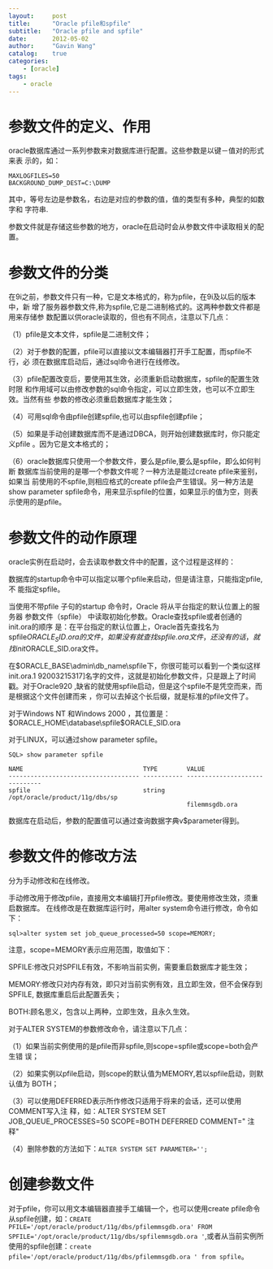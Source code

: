 ```yaml
---
layout:     post
title:      "Oracle pfile和spfile"
subtitle:   "Oracle pfile and spfile"
date:       2012-05-02
author:     "Gavin Wang"
catalog:    true
categories:
    - [oracle]
tags:
    - oracle
---
```


# 参数文件的定义、作用

oracle数据库通过一系列参数来对数据库进行配置。这些参数是以键－值对的形式来表 示的，如：

```shell
MAXLOGFILES=50
BACKGROUND_DUMP_DEST=C:\DUMP
```

其中，等号左边是参数名，右边是对应的参数的值，值的类型有多种，典型的如数字和 字符串.

参数文件就是存储这些参数的地方，oracle在启动时会从参数文件中读取相关的配置。

# 参数文件的分类

在9i之前，参数文件只有一种，它是文本格式的，称为pfile，在9i及以后的版本中，新 增了服务器参数文件,称为spfile,它是二进制格式的。这两种参数文件都是用来存储参 数配置以供oracle读取的，但也有不同点，注意以下几点：

（1）pfile是文本文件，spfile是二进制文件；

（2）对于参数的配置，pfile可以直接以文本编辑器打开手工配置，而spfile不行，必 须在数据库启动后，通过sql命令进行在线修改。

（3）pfile配置改变后，要使用其生效，必须重新启动数据库，spfile的配置生效时限 和作用域可以由修改参数的sql命令指定，可以立即生效，也可以不立即生效。当然有些 参数的修改必须重启数据库才能生效；

（4）可用sql命令由pfile创建spfile,也可以由spfile创建pfile；

（5）如果是手动创建数据库而不是通过DBCA，则开始创建数据库时，你只能定义pfile 。因为它是文本格式的；

（6）oracle数据库只使用一个参数文件，要么是pfile,要么是spfile，即么如何判断 数据库当前使用的是哪一个参数文件呢？一种方法是能过create pfile来鉴别，如果当 前使用的不spfile,则相应格式的create pfile会产生错误。另一种方法是show  parameter  spfile命令，用来显示spfile的位置，如果显示的值为空，则表示使用的是pfile。


# 参数文件的动作原理

oracle实例在启动时，会去读取参数文件中的配置，这个过程是这样的：

数据库的startup命令中可以指定以哪个pfile来启动，但是请注意，只能指定pfile,不 能指定spfile。

当使用不带pfile 子句的startup 命令时，Oracle 将从平台指定的默认位置上的服务器 参数文件（spfile） 中读取初始化参数。Oracle查找spfile或者创通的init.ora的顺序 是：在平台指定的默认位置上，Oracle首先查找名为spfile$ORACLE_SID.ora的文件，如 果没有就查找spfile.ora文件，还没有的话，就找init$ORACLE_SID.ora文件。

在$ORACLE_BASE\admin\db_name\spfile下，你很可能可以看到一个类似这样init.ora.1 92003215317]名字的文件，这就是初始化参数文件，只是跟上了时间戳。对于Oracle920 ,缺省的就使用spfile启动，但是这个spfile不是凭空而来，而是根据这个文件创建而来 ，你可以去掉这个长后缀，就是标准的pfile文件了。

对于Windows NT 和Windows 2000  ，其位置是：$ORACLE_HOME\database\spfile$ORACLE_SID.ora

对于LINUX，可以通过show parameter spfile。

```shell
SQL> show parameter spfile

NAME                                 TYPE        VALUE
------------------------------------ ----------- ------------------------------
spfile                               string      /opt/oracle/product/11g/dbs/sp
                                                 filemmsgdb.ora
```

数据库在启动后，参数的配置值可以通过查询数据字典v$parameter得到。

# 参数文件的修改方法

分为手动修改和在线修改。

手动修改用于修改pfile，直接用文本编辑打开pfile修改。要使用修改生效，须重启数据库。
在线修改是在数据库运行时，用alter system命令进行修改，命令如下：

```shell
sql>alter system set job_queue_processed=50 scope=MEMORY;
```

注意，scope=MEMORY表示应用范围，取值如下：

SPFILE:修改只对SPFILE有效，不影响当前实例，需要重启数据库才能生效；

MEMORY:修改只对内存有效，即只对当前实例有效，且立即生效，但不会保存到SPFILE, 数据库重启后此配置丢失；

BOTH:顾名思义，包含以上两种，立即生效，且永久生效。

对于ALTER SYSTEM的参数修改命令，请注意以下几点：

（1）如果当前实例使用的是pfile而非spfile,则scope=spfile或scope=both会产生错 误；

（2）如果实例以pfile启动，则scope的默认值为MEMORY,若以spfile启动，则默认值为 BOTH；

（3）可以使用DEFERRED表示所作修改只适用于将来的会话，还可以使用COMMENT写入注 释，如：ALTER SYSTEM SET JOB_QUEUE_PROCESSES=50 SCOPE=BOTH DEFERRED COMMENT=" 注释"

（4）删除参数的方法如下：```ALTER SYSTEM SET PARAMETER='';```

# 创建参数文件

对于pfile，你可以用文本编辑器直接手工编辑一个，也可以使用create pfile命令 从spfile创建，如：```CREATE PFILE='/opt/oracle/product/11g/dbs/pfilemmsgdb.ora' FROM  SPFILE='/opt/oracle/product/11g/dbs/spfilemmsgdb.ora '```,或者从当前实例所使用的spfile创建：```create  pfile='/opt/oracle/product/11g/dbs/pfilemmsgdb.ora ' from spfile```。

